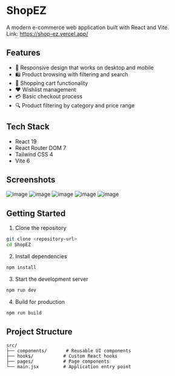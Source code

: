 # ShopEZ

A modern e-commerce web application built with React and Vite.  
Link: https://shop-ez.vercel.app/

## Features

- 📱 Responsive design that works on desktop and mobile
- 🛍️ Product browsing with filtering and search
- 🛒 Shopping cart functionality
- ❤️ Wishlist management
- 💳 Basic checkout process
- 🔍 Product filtering by category and price range

## Tech Stack

- React 19
- React Router DOM 7
- Tailwind CSS 4
- Vite 6

## Screenshots
![image](https://github.com/user-attachments/assets/28608262-e645-4396-a51f-932be66ad850)
![image](https://github.com/user-attachments/assets/be43f4a9-297e-451a-8e72-1d747e77f484)
![image](https://github.com/user-attachments/assets/d8228427-807f-47be-9d19-d2f1dc014cd2)
![image](https://github.com/user-attachments/assets/31790097-2bb4-472e-aca4-f1fa10cb2bfb)
![image](https://github.com/user-attachments/assets/b9b1dabb-eb12-4c1f-8abd-f8c7307ce5cf)

## Getting Started

1. Clone the repository
```bash
git clone <repository-url>
cd ShopEZ
```

2. Install dependencies
```bash
npm install
```

3. Start the development server
```bash
npm run dev
```

4. Build for production
```bash
npm run build
```

## Project Structure

```
src/
├── components/       # Reusable UI components
├── hooks/           # Custom React hooks
├── pages/           # Page components
└── main.jsx         # Application entry point
```


